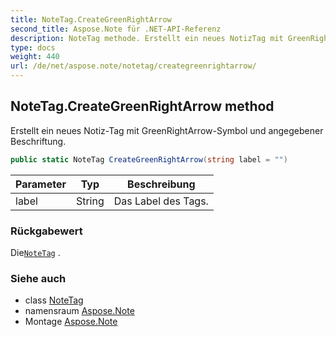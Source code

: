 ```yaml
---
title: NoteTag.CreateGreenRightArrow
second_title: Aspose.Note für .NET-API-Referenz
description: NoteTag methode. Erstellt ein neues NotizTag mit GreenRightArrowSymbol und angegebener Beschriftung.
type: docs
weight: 440
url: /de/net/aspose.note/notetag/creategreenrightarrow/
---
```

## NoteTag.CreateGreenRightArrow method

Erstellt ein neues Notiz-Tag mit GreenRightArrow-Symbol und angegebener Beschriftung.

```csharp
public static NoteTag CreateGreenRightArrow(string label = "")
```

| Parameter | Typ | Beschreibung |
| --- | --- | --- |
| label | String | Das Label des Tags. |

### Rückgabewert

Die[`NoteTag`](../) .

### Siehe auch

* class [NoteTag](../)
* namensraum [Aspose.Note](../../notetag/)
* Montage [Aspose.Note](../../../)


